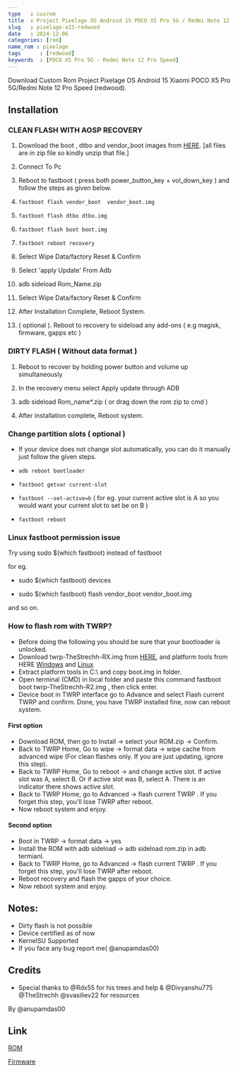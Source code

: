 ```yaml
---
type   : cusrom
title  : Project Pixelage OS Android 15 POCO X5 Pro 5G / Redmi Note 12 Pro Speed
slug   : pixelage-a15-redwood
date   : 2024-12-06
categories: [rom]
name_rom : pixelage
tags      : [redwood]
keywords  : [POCO X5 Pro 5G - Redmi Note 12 Pro Speed]
---
```


Download Custom Rom Project Pixelage OS Android 15 Xiaomi POCO X5 Pro 5G/Redmi Note 12 Pro Speed (redwood).

## Installation
### CLEAN FLASH WITH AOSP RECOVERY
1. Download the boot , dtbo  and vendor_boot images  from [HERE](https://sourceforge.net/projects/poco-x5-pro-roms/files/Aosp_Recovery_Fts%2BGoodix/).  [all files are in zip file so kindly unzip that file.]

2. Connect To Pc

3. Reboot to fastboot  ( press  both power_button_key + vol_down_key ) and follow the steps as given below.

4. ``fastboot flash vendor_boot  vendor_boot.img``

5. ``fastboot flash dtbo dtbo.img``

6. ``fastboot flash boot boot.img``

7. ``fastboot reboot recovery``

8. Select Wipe Data/factory Reset & Confirm

9. Select 'apply Update' From Adb

10. adb sideload  Rom_Name.zip

11. Select Wipe Data/factory Reset & Confirm

12. After Installation Complete, Reboot System.

13. ( optional ). Reboot to recovery to sideload any add-ons ( e.g magisk, firmware, gapps etc )



### DIRTY FLASH ( Without data format )

1. Reboot to recover by holding power button and volume up simultaneously

2. In the recovery menu select Apply update through ADB

3. adb sideload Rom_name*.zip ( or drag down the rom zip to cmd )

4. After installation complete, Reboot system.

### Change partition slots ( optional )

- If your device does not change slot automatically, you can do it manually just follow the given steps.
	
- ``adb reboot bootloader``

- ``fastboot getvar current-slot``

- ``fastboot --set-active=b`` ( for eg. your current active slot is A so you would want your current slot to set be on B )

- ``fastboot reboot``

### Linux fastboot permission issue 

Try using sudo $(which fastboot) instead of  fastboot 

for eg.

- sudo $(which fastboot) devices
	
- sudo $(which fastboot) flash vendor_boot  vendor_boot.img
  
and so on.


###  How to flash rom with TWRP?

- Before doing the following you should be sure that your bootloader is unlocked.
- Download twrp-TheStrechh-RX.img from [HERE](https://sourceforge.net/projects/poco-x5-pro-roms/files/Twrp/twrp-TheStrechh-R2.img/download), and platform tools from HERE [Windows](https://dl.google.com/android/repository/platform-tools-latest-windows.zip) and [Linux](https://dl.google.com/android/repository/platform-tools-latest-linux.zip)
- Extract platform tools in C:\  and copy boot.img in folder.
- Open terminal (CMD) in local folder and paste this command fastboot boot twrp-TheStrechh-R2.img , then click enter.
- Device boot in TWRP interface go to Advance and select Flash current TWRP and confirm.
   Done, you have TWRP installed fine, now can reboot system.

#### First option
- Download ROM, then go to Install -> select your ROM.zip -> Confirm.
- Back to TWRP Home, Go to wipe -> format data -> wipe cache from advanced wipe (For clean flashes only. If you are just updating, ignore this step).
- Back to TWRP Home, Go to reboot -> and change active slot. If active slot was A, select B. Or if active slot was B, select A. There is an indicator there shows active slot.
- Back to TWRP Home, go to Advanced -> flash current TWRP . If you forget this step, you'll lose TWRP after reboot.
- Now reboot system and enjoy.

#### Second option
- Boot in TWRP -> format data -> yes
- Install the ROM with adb sideload -> adb sideload rom.zip in adb termianl.
- Back to TWRP Home, go to Advanced -> flash current TWRP . If you forget this step, you'll lose TWRP after reboot.
- Reboot recovery and flash the gapps of your choice.
- Now reboot system and enjoy.


## Notes:
- Dirty flash is not possible 
- Device certified as of now
- KernelSU Supported
- If you face any bug report me( @anupamdas00)

## Credits
- Special thanks to @Rdx55 for his trees and help & @Divyanshu775 @TheStrechh @svasiliev22 for resources 

By @anupamdas00

## Link
[ROM](https://sourceforge.net/projects/project-pixelage/files/29-11-2024/ProjectPixelage-v2.2-redwood-15.0-UNOFFICIAL-20241129-0928.zip/download)

[Firmware](https://xiaomifirmwareupdater.com/archive/firmware/redwood/)
